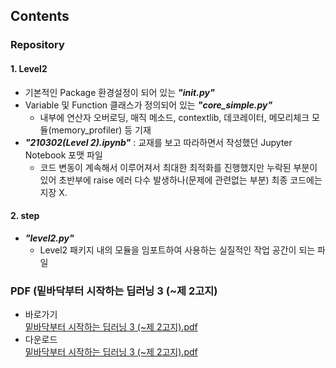 ## Contents
### Repository 
#### 1. Level2
+ 기본적인 Package 환경설정이 되어 있는 _***"__init__.py"***_
+ Variable 및 Function 클래스가 정의되어 있는 _***"core_simple.py"***_
	- 내부에 연산자 오버로딩, 매직 메소드, contextlib, 데코레이터, 메모리체크 모듈(memory_profiler) 등 기재
+ _***"210302(Level 2).ipynb"***_ : 교재를 보고 따라하면서 작성했던 Jupyter Notebook 포맷 파일
	- 코드 변동이 계속해서 이루어져서 최대한 최적화를 진행했지만 누락된 부분이 있어 초반부에 raise 에러 다수 발생하나(문제에 관련없는 부분) 최종 코드에는 지장 X.

#### 2. step
+ _***"level2.py"***_
	- Level2 패키지 내의 모듈을 임포트하여 사용하는 실질적인 작업 공간이 되는 파일

### PDF (밑바닥부터 시작하는 딥러닝 3 (~제 2고지)
+ 바로가기    
[밑바닥부터 시작하는 딥러닝 3 (~제 2고지).pdf](https://github.com/monkey21254/Project/blob/main/Deep%20Learning/%EB%B0%91%EB%B0%94%EB%8B%A5%EB%B6%80%ED%84%B0%20%EC%8B%9C%EC%9E%91%ED%95%98%EB%8A%94%20%EB%94%A5%EB%9F%AC%EB%8B%9D%203%20(~%EC%A0%9C%202%EA%B3%A0%EC%A7%80).pdf)    
+ 다운로드    
[밑바닥부터 시작하는 딥러닝 3 (~제 2고지).pdf](https://github.com/monkey21254/Project/files/6080416/3.2.pdf)    
